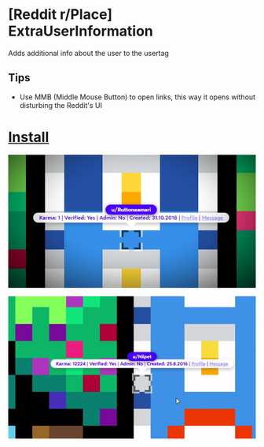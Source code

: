 # [Reddit r/Place] ExtraUserInformation
Adds additional info about the user to the usertag

## Tips

* Use MMB (Middle Mouse Button) to open links, this way it opens without disturbing the Reddit's UI

# [Install](https://github.com/Hakorr/Userscripts/raw/main/Reddit.com/PlaceExtraUserInfo/placeextrauserinfo.user.js)

![](example_image.jpg)

![](example2.gif)
